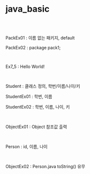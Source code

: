 # java_basic


<br><br>


PackEx01 : 이름 없는 패키지, default

PackEx02 : package pack1;

<br>

Ex7_5 : Hello World!

<br>

Student : 클래스 정의, 학번/이름/나이/키

StudentEx01 : 학번, 이름

StudentEx02 : 학번, 이름, 나이, 키

<br>

ObjectEx01 : Object 참조값 출력

<br>

Person : id, 이름, 나이

<br>

ObjectEx02 : Person.java toString() 유무
